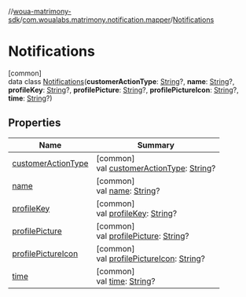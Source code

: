 //[woua-matrimony-sdk](../../../index.md)/[com.woualabs.matrimony.notification.mapper](../index.md)/[Notifications](index.md)

# Notifications

[common]\
data class [Notifications](index.md)(**customerActionType**: [String](https://kotlinlang.org/api/latest/jvm/stdlib/kotlin/-string/index.html)?, **name**: [String](https://kotlinlang.org/api/latest/jvm/stdlib/kotlin/-string/index.html)?, **profileKey**: [String](https://kotlinlang.org/api/latest/jvm/stdlib/kotlin/-string/index.html)?, **profilePicture**: [String](https://kotlinlang.org/api/latest/jvm/stdlib/kotlin/-string/index.html)?, **profilePictureIcon**: [String](https://kotlinlang.org/api/latest/jvm/stdlib/kotlin/-string/index.html)?, **time**: [String](https://kotlinlang.org/api/latest/jvm/stdlib/kotlin/-string/index.html)?)

## Properties

| Name | Summary |
|---|---|
| [customerActionType](customer-action-type.md) | [common]<br>val [customerActionType](customer-action-type.md): [String](https://kotlinlang.org/api/latest/jvm/stdlib/kotlin/-string/index.html)? |
| [name](name.md) | [common]<br>val [name](name.md): [String](https://kotlinlang.org/api/latest/jvm/stdlib/kotlin/-string/index.html)? |
| [profileKey](profile-key.md) | [common]<br>val [profileKey](profile-key.md): [String](https://kotlinlang.org/api/latest/jvm/stdlib/kotlin/-string/index.html)? |
| [profilePicture](profile-picture.md) | [common]<br>val [profilePicture](profile-picture.md): [String](https://kotlinlang.org/api/latest/jvm/stdlib/kotlin/-string/index.html)? |
| [profilePictureIcon](profile-picture-icon.md) | [common]<br>val [profilePictureIcon](profile-picture-icon.md): [String](https://kotlinlang.org/api/latest/jvm/stdlib/kotlin/-string/index.html)? |
| [time](time.md) | [common]<br>val [time](time.md): [String](https://kotlinlang.org/api/latest/jvm/stdlib/kotlin/-string/index.html)? |
